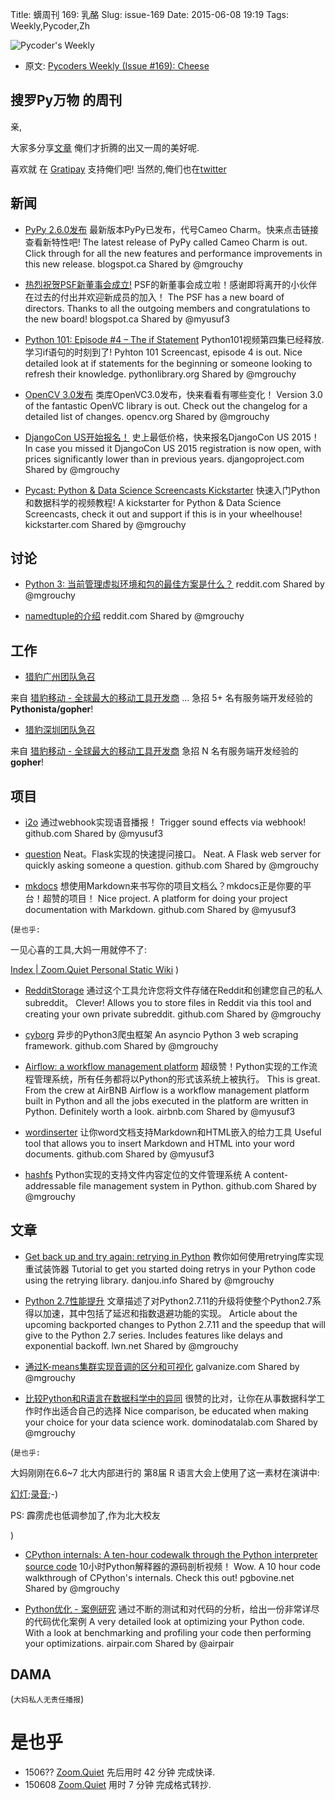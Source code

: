 Title: 蠎周刊 169: 乳酪
Slug: issue-169
Date: 2015-06-08 19:19
Tags: Weekly,Pycoder,Zh 


![Pycoder's Weekly](https://gallery.mailchimp.com/9735795484d2e4c204da82a29/images/Image_202014_01_22_20at_2010.45.04_20AM9789bf.png)


- 原文: [Pycoders Weekly (Issue #169): Cheese](http://us4.campaign-archive2.com/?u=9735795484d2e4c204da82a29&id=a0c695a7f6&e=889f3f6a05)



##  搜罗Py万物 的周刊

亲,


大家多分享[文章](http://pycoders.com/submissions/) 
俺们才折腾的出又一周的美好呢.

喜欢就
在 [Gratipay](https://www.gratipay.com/PycodersWeekly)
支持俺们吧!
当然的,俺们也在[twitter](http://www.twitter.com/pycoders)


## 新闻

- [PyPy 2.6.0发布](http://morepypy.blogspot.ca/2015/06/pypy-260-release.html)
最新版本PyPy已发布，代号Cameo Charm。快来点击链接查看新特性吧!
The latest release of PyPy called Cameo Charm is out. Click through for all the new features and performance improvements in this new release.
blogspot.ca
Shared by @mgrouchy
 

- [热烈祝贺PSF新董事会成立!](http://pyfound.blogspot.ca/2015/06/congratualations-to-new-board-of.html)
PSF的新董事会成立啦！感谢即将离开的小伙伴在过去的付出并欢迎新成员的加入！
The PSF has a new board of directors. Thanks to all the outgoing members and congratulations to the new board!
blogspot.ca
Shared by @myusuf3
 

- [Python 101: Episode #4 – The if Statement](http://www.blog.pythonlibrary.org/2015/06/02/python-101-episode-4-the-if-statement/)
Python101视频第四集已经释放.学习if语句的时刻到了!
Pyhton 101 Screencast, episode 4 is out. Nice detailed look at if statements for the beginning or someone looking to refresh their knowledge.
pythonlibrary.org
Shared by @mgrouchy
 

- [OpenCV 3.0发布](http://opencv.org/opencv-3-0.html)
类库OpenVC3.0发布，快来看看有哪些变化！
Version 3.0 of the fantastic OpenVC library is out. Check out the changelog for a detailed list of changes.
opencv.org
Shared by @mgrouchy
 

- [DjangoCon US开始报名！](https://www.djangoproject.com/weblog/2015/may/22/djangocon-us-registration-open/)
史上最低价格，快来报名DjangoCon US 2015！
In case you missed it DjangoCon US 2015 registration is now open, with prices significantly lower than in previous years.
djangoproject.com
Shared by @mgrouchy
 

- [Pycast: Python & Data Science Screencasts Kickstarter](https://www.kickstarter.com/projects/127250310/pycast-python-and-data-science-screencasts)
快速入门Python和数据科学的视频教程!
A kickstarter for Python & Data Science Screencasts, check it out and support if this is in your wheelhouse!
kickstarter.com
Shared by @mgrouchy




## 讨论

- [Python 3: 当前管理虚拟环境和包的最佳方案是什么？](http://www.reddit.com/r/Python/comments/38hchz/python_3_current_best_practices_for_managing/)
reddit.com
Shared by @mgrouchy
 

- [namedtuple的介绍](http://www.reddit.com/r/Python/comments/38ee9d/intro_to_namedtuple/)
reddit.com
Shared by @mgrouchy




## 工作


- [猎豹广州团队急召](https://github.com/cheetahmobile/CMBM/wiki/BmGzHr)

来自 [猎豹移动 - 全球最大的移动工具开发商](http://www.cmcm.com/zh-cn/cm-backup/) ...
急招 5+ 名有服务端开发经验的 **Pythonista/gopher**!

- [猎豹深圳团队急召](https://github.com/cheetahmobile/CMBM/wiki/BmSzHr)

来自 [猎豹移动 - 全球最大的移动工具开发商](http://www.cmcm.com/zh-cn/cm-backup/) 
急招 N 名有服务端开发经验的 **gopher**!


## 项目


- [i2o](https://github.com/Avocarrot/i2o)
通过webhook实现语音播报！
Trigger sound effects via webhook!
github.com
Shared by @myusuf3
 

- [question](https://github.com/blha303/question)
Neat。Flask实现的快速提问接口。
Neat. A Flask web server for quickly asking someone a question.
github.com
Shared by @mgrouchy
 

- [mkdocs](https://github.com/mkdocs/mkdocs/)
想使用Markdown来书写你的项目文档么？mkdocs正是你要的平台！超赞的项目！
Nice project. A platform for doing your project documentation with Markdown.
github.com
Shared by @myusuf3
 
(`是也乎:`

一见心喜的工具,大妈一用就停不了:

[Index | Zoom.Quiet Personal Static Wiki](http://wiki.zoomquiet.io/)
)


- [RedditStorage](https://github.com/Rossem/RedditStorage)
通过这个工具允许您将文件存储在Reddit和创建您自己的私人subreddit。
Clever! Allows you to store files in Reddit via this tool and creating your own private subreddit.
github.com
Shared by @mgrouchy
 

- [cyborg](https://github.com/orf/cyborg)
异步的Python3爬虫框架
An asyncio Python 3 web scraping framework.
github.com
Shared by @mgrouchy
 

- [Airflow: a workflow management platform](http://nerds.airbnb.com/airflow/)
超级赞！Python实现的工作流程管理系统，所有任务都将以Python的形式该系统上被执行。
This is great. From the crew at AirBNB Airflow is a workflow management platform built in Python and all the jobs executed in the platform are written in Python. Definitely worth a look.
airbnb.com
Shared by @myusuf3
 

- [wordinserter](https://github.com/orf/wordinserter)
让你word文档支持Markdown和HTML嵌入的给力工具
Useful tool that allows you to insert Markdown and HTML into your word documents.
github.com
Shared by @myusuf3
 

- [hashfs](https://github.com/dgilland/hashfs)
Python实现的支持文件内容定位的文件管理系统
A content-addressable file management system in Python.
github.com
Shared by @mgrouchy


## 文章


- [Get back up and try again: retrying in Python](https://julien.danjou.info/blog/2015/python-retrying)
教你如何使用retrying库实现重试装饰器
Tutorial to get you started doing retrys in your Python code using the retrying library.
danjou.info
Shared by @mgrouchy
 

- [Python 2.7性能提升](http://lwn.net/SubscriberLink/646888/26048607aedebe3d/)
文章描述了对Python2.7.11的升级将使整个Python2.7系得以加速，其中包括了延迟和指数退避功能的实现。
Article about the upcoming backported changes to Python 2.7.11 and the speedup that will give to the Python 2.7 series. Includes features like delays and exponential backoff.
lwn.net
Shared by @mgrouchy
 

- [通过K-means集群实现音调的区分和可视化](http://www.galvanize.com/blog/2015/05/28/classifying-and-visualizing-musical-pitch-with-k-means-clustering/)
galvanize.com
Shared by @mgrouchy
 

- [比较Python和R语言在数据科学中的异同](http://blog.dominodatalab.com/comparing-python-and-r-for-data-science/)
很赞的比对，让你在从事数据科学工作时作出适合自己的选择
Nice comparison, be educated when making your choice for your data science work.
dominodatalab.com
Shared by @mgrouchy
 

(`是也乎:`

大妈刚刚在6.6~7 北大内部进行的 第8届 R 语言大会上使用了这一素材在演讲中:

[幻灯](http://zoomq.qiniudn.com/CPyUG/150607-RConChina/RorPython_whynot_v150607.pdf);[录音](http://zoomq.qiniudn.com/CPyUG/150607-RConChina/150607_rcon_p9_am1_ipynb.MP3);-)


PS:
霹雳虎也低调参加了,作为北大校友

)

- [CPython internals: A ten-hour codewalk through the Python interpreter source code](http://pgbovine.net/cpython-internals.htm)
10小时Python解释器的源码剖析视频！
Wow. A 10 hour code walkthrough of CPython's internals. Check this out!
pgbovine.net
Shared by @mgrouchy
 

- [Python优化 - 案例研究](https://www.airpair.com/python/posts/optimizing-python-code)
通过不断的测试和对代码的分析，给出一份非常详尽的代码优化案例
A very detailed look at optimizing your Python code. With a look at benchmarking and profiling your code then performing your optimizations.
airpair.com
Shared by @airpair




## DAMA
(`大妈私人无责任播报`)



# 是也乎

- 1506?? [Zoom.Quiet](http://zoomquiet.org/) 先后用时 42 分钟 完成快译.
- 150608 [Zoom.Quiet](http://zoomquiet.org/) 用时 7 分钟 完成格式转抄.